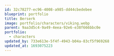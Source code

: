 ```yaml
---
id: 32c78277-ec96-4008-a985-dd44cbedebee
blueprint: portfolio
title: Berserk
image: portfolio/characters/viking.webp
parent: 9aa3d5c4-9a49-4eea-92e6-e38f666bbc0e
portfolio:
  - characters
updated_by: 733e613e-5f4f-4943-b04a-83cf5f969268
updated_at: 1693075223
---
```

